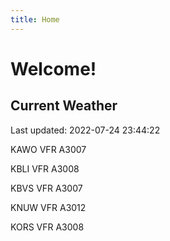 ```yaml
---
title: Home
---
```

# Welcome!

## Current Weather

Last updated: 2022-07-24 23:44:22

KAWO VFR A3007

KBLI VFR A3008

KBVS VFR A3007

KNUW VFR A3012

KORS VFR A3008


